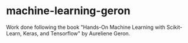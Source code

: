 # machine-learning-geron
Work done following the book "Hands-On Machine Learning with Scikit-Learn, Keras, and Tensorflow" by Aureliene Geron.
